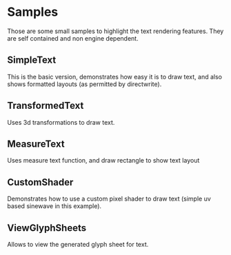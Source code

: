 # Samples

Those are some small samples to highlight the text rendering features.
They are self contained and non engine dependent.

## SimpleText
This is the basic version, demonstrates how easy it is to draw text, and also shows formatted layouts (as permitted by directwrite).

## TransformedText
Uses 3d transformations to draw text.

## MeasureText
Uses measure text function, and draw rectangle to show text layout 

## CustomShader
Demonstrates how to use a custom pixel shader to draw text (simple uv based sinewave in this example).

## ViewGlyphSheets
Allows to view the generated glyph sheet for text.

